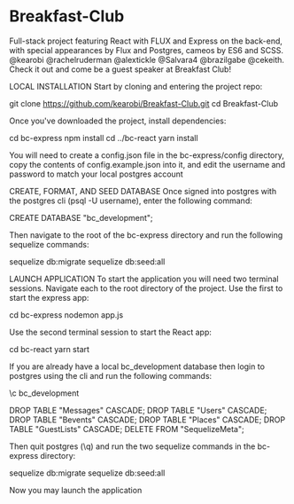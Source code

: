# Breakfast-Club
Full-stack project featuring React with FLUX and Express on the back-end, with special appearances by Flux and Postgres, cameos by ES6 and SCSS. @kearobi @rachelruderman @alextickle @Salvara4 @brazilgabe @cekeith. Check it out and come be a guest speaker at Breakfast Club!

LOCAL INSTALLATION
Start by cloning and entering the project repo:

git clone https://github.com/kearobi/Breakfast-Club.git
cd Breakfast-Club

Once you've downloaded the project, install dependencies:

cd bc-express
npm install
cd ../bc-react
yarn install

You will need to create a config.json file in the bc-express/config directory, copy the contents of config.example.json into it,
and edit the username and password to match your local postgres account

CREATE, FORMAT, AND SEED DATABASE
Once signed into postgres with the postgres cli (psql -U username), enter the following command:

CREATE DATABASE "bc_development";

Then navigate to the root of the bc-express directory and run the following sequelize commands:

sequelize db:migrate
sequelize db:seed:all

LAUNCH APPLICATION
To start the application you will need two terminal sessions. Navigate each to the root directory of the project. Use the first to start the express app:

cd bc-express
nodemon app.js

Use the second terminal session to start the React app:

cd bc-react
yarn start

If you are already have a local bc_development database then login to postgres using the cli and run the following commands:

\c bc_development

DROP TABLE "Messages" CASCADE; DROP TABLE "Users" CASCADE; DROP TABLE "Bevents" CASCADE; DROP TABLE "Places" CASCADE; DROP TABLE "GuestLists" CASCADE; DELETE FROM "SequelizeMeta";

Then quit postgres (\q) and run the two sequelize commands in the bc-express directory:

sequelize db:migrate
sequelize db:seed:all

Now you may launch the application
